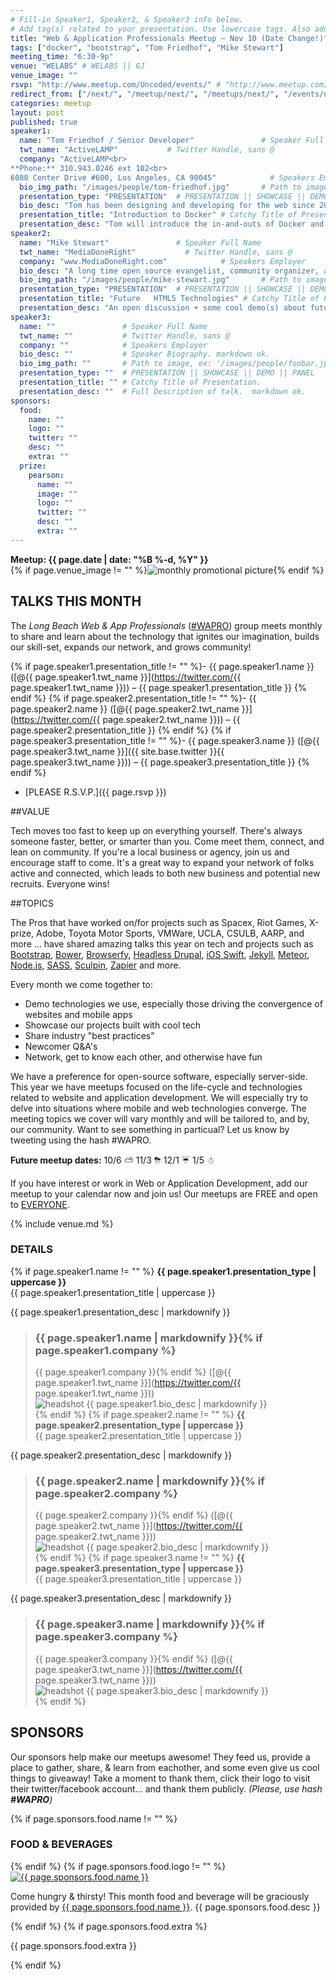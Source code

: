 ```yaml
---
# Fill-in Speaker1, Speaker2, & Speaker3 info below.
# Add tag(s) related to your presentation. Use lowercase tags. Also add "Your Name" as a tag.
title: "Web & Application Professionals Meetup – Nov 10 (Date Change!)"
tags: ["docker", "bootstrap", "Tom Friedhof", "Mike Stewart"]
meeting_time: "6:30-9p"
venue: "WELABS" # WELABS || GJ
venue_image: ""
rsvp: "http://www.meetup.com/Uncoded/events/" # "http://www.meetup.com/Uncoded/events/225429587/"
redirect_from: ["/next/", "/meetup/next/", "/meetups/next/", "/events/next/"]
categories: meetup
layout: post
published: true
speaker1:
  name: "Tom Friedhof / Senior Developer"               # Speaker Full Name
  twt_name: "ActiveLAMP"           # Twitter Handle, sans @
  company: "ActiveLAMP<br>
**Phone:** 310.943.0246 ext 102<br>
6080 Center Drive #600, Los Angeles, CA 90045"            # Speakers Employer
  bio_img_path: "/images/people/tom-friedhof.jpg"       # Path to image, ex: '/images/people/foobar.jpg'
  presentation_type: "PRESENTATION"  # PRESENTATION || SHOWCASE || DEMO || PANEL
  bio_desc: "Tom has been designing and developing for the web since 2002 and got involved with Drupal in 2006. Previously he worked as a systems administrator for a large mortgage bank, managing servers and workstations, which is where he discovered his passion for automation and scripting. On his free time he enjoys camping with his wife and three kids."           # Speaker Biography. markdown ok.
  presentation_title: "Introduction to Docker" # Catchy Title of Presentation.
  presentation_desc: "Tom will introduce the in-and-outs of Docker and the basics on how to use for building websites and applications."  # Full Description of talk.  markdown ok.
speaker2:
  name: "Mike Stewart"               # Speaker Full Name
  twt_name: "MediaDoneRight"           # Twitter Handle, sans @
  company: "www.MediaDoneRight.com"            # Speakers Employer
  bio_desc: "A long time open source evangelist, community organizer, and resident of Long Beach. Stewart started his career in enterprise I.T. implementing projects such as: _Customer Relationship Management_, _Engineering Document Management_, and _ERP Systems_. His knowledge of Microsoft technologies, ERP, and manufacturing led him to employers focused on Warehouse Management Systems, Time & Attendance, and Management Execution Systems. The latter projects utilized early Microsoft web technologies which eventually led him to consulting building websites and web based applications. Ultimately, licensing independence for his clients plus the discovery of the principles behind free software, led him to Drupal as a veritable swiss-army-knife for the web, and free software in general. "           # Speaker Biography. markdown ok.
  bio_img_path: "/images/people/mike-stewart.jpg"       # Path to image, ex: '/images/people/foobar.jpg'
  presentation_type: "PRESENTATION"  # PRESENTATION || SHOWCASE || DEMO || PANEL
  presentation_title: "Future   HTML5 Technologies" # Catchy Title of Presentation.
  presentation_desc: "An open discussion + some cool demo(s) about future web & application development.  I've got a lot on my mind ranging from _Living Styleguides_, _Bootstrap 4_, _Web Components_, and _Nextgen Content Management Systems_ such as ([GRAV](http://getgrav.org/), [Bolt](https://bolt.cm/features), [BackBee](http://www.backbee.com), and [Drupal 8](https://www.drupal.org/drupal-8.0)).  What will the effect be on future website and app development?  How will these technologies affect workflow?  Let's share!"  # Full Description of talk.  markdown ok.
speaker3:
  name: ""               # Speaker Full Name
  twt_name: ""           # Twitter Handle, sans @
  company: ""            # Speakers Employer
  bio_desc: ""           # Speaker Biography. markdown ok.
  bio_img_path: ""       # Path to image, ex: '/images/people/foobar.jpg'
  presentation_type: ""  # PRESENTATION || SHOWCASE || DEMO || PANEL
  presentation_title: "" # Catchy Title of Presentation.
  presentation_desc: ""  # Full Description of talk.  markdown ok.
sponsors:
  food:
    name: ""
    logo: ""
    twitter: ""
    desc: ""
    extra: ""
  prize:
    pearson:
      name: ""
      image: ""
      logo: ""
      twitter: ""
      desc: ""
      extra: ""
---
```


**Meetup: {{ page.date | date: "%B %-d, %Y" }}**  
{% if page.venue_image != "" %}<img src="{{ base.url }}{{ page.venue_image }}" alt="monthly promotional picture">{% endif %}

## TALKS THIS MONTH  
The _Long Beach Web & App Professionals_ ([#WAPRO](https://twitter.com/intent/tweet?text=I%27m%20excited%20for%20the%20%23WAPRO%20meetup%20this%20month!%20meetup.com%2Funcoded%2Fevents%2F%20%40uncodedlb%20%23uncoded)) group meets monthly to share and learn about the technology that ignites our imagination, builds our skill-set, expands our network, and grows community!

{% if page.speaker1.presentation_title != ""  %}- {{ page.speaker1.name }} ([@{{ page.speaker1.twt_name }}](https://twitter.com/{{ page.speaker1.twt_name }})) – {{ page.speaker1.presentation_title }}  {% endif %}
{% if page.speaker2.presentation_title != ""  %}- {{ page.speaker2.name }} ([@{{ page.speaker2.twt_name }}](https://twitter.com/{{ page.speaker2.twt_name }})) – {{ page.speaker2.presentation_title }}  {% endif %}
{% if page.speaker3.presentation_title != ""  %}- {{ page.speaker3.name }} ([@{{ page.speaker3.twt_name }}]({{ site.base.twitter }}{{ page.speaker3.twt_name }})) – {{ page.speaker3.presentation_title }}  {% endif %}
- [PLEASE R.S.V.P.]({{ page.rsvp }})

##VALUE

Tech moves too fast to keep up on everything yourself.  There's always someone faster, better, or smarter than you.  Come meet them, connect, and lean on community.  If you're a local business or agency, join us and encourage staff to come.  It's a great way to expand your network of folks active and connected, which leads to both new business and potential new recruits.  Everyone wins!


##TOPICS

The Pros that have worked on/for projects such as Spacex, Riot Games, X-prize, Adobe, Toyota Motor Sports, VMWare, UCLA, CSULB, AARP, and more ... have shared amazing talks this year on tech and projects such as [Bootstrap](http://getbootstrap.com/), [Bower](http://bower.io), [Browserfy](http://browserify.org/), [Headless Drupal](https://github.com/davidhwang/horseman), [iOS Swift](https://developer.apple.com/swift/), [Jekyll](http://jekyllrb.com), [Meteor](https://www.meteor.com/), [Node.js](http://iojs.org), [SASS](http://sass-lang.com/), [Sculpin](http://sculpin.io), [Zapier](http://zapier.com) and more.

Every month we come together to:

* Demo technologies we use, especially those driving the convergence of websites and mobile apps
* Showcase our projects built with cool tech
* Share industry "best practices"
* Newcomer Q&A's
* Network, get to know each other, and otherwise have fun

We have a preference for open-source software, especially server-side.  This year we have meetups focused on the life-cycle and technologies related to website and application development.  We will especially try to delve into situations where mobile and web technologies converge.  The meeting topics we cover will vary monthly and will be tailored to, and by, our community.  Want to see something in particual?  Let us know by tweeting using the hash #WAPRO.  

**Future meetup dates:**  10/6  ⛅  11/3  ⛈  12/1  ☔  1/5  ☃

If you have interest or work in Web or Application Development, add our meetup to your calendar now and join us! Our meetups are FREE and open to [EVERYONE](https://github.com/uncodedlb/uncoded-policies).


{% include venue.md %}


### DETAILS  
{% if page.speaker1.name != "" %}
**{{ page.speaker1.presentation_type | uppercase }}**  
{{ page.speaker1.presentation_title | uppercase }}  

{{ page.speaker1.presentation_desc | markdownify }}  

> ### {{ page.speaker1.name | markdownify }}{% if page.speaker1.company %}
> {{ page.speaker1.company }}{% endif %}  ([@{{ page.speaker1.twt_name }}](https://twitter.com/{{ page.speaker1.twt_name }}))  
> <img src="{{ site.baseurl }}{{ page.speaker1.bio_img_path }}" alt="headshot" class="headshot">
> {{ page.speaker1.bio_desc | markdownify }}  
{% endif %}
{% if page.speaker2.name != ""  %}
**{{ page.speaker2.presentation_type | uppercase }}**  
{{ page.speaker2.presentation_title | uppercase }}

{{ page.speaker2.presentation_desc | markdownify }}  

> ### {{ page.speaker2.name | markdownify }}{% if page.speaker2.company %}
> {{ page.speaker2.company }}{% endif %}  ([@{{ page.speaker2.twt_name }}](https://twitter.com/{{ page.speaker2.twt_name }}))  
> <img src="{{ site.baseurl }}{{ page.speaker2.bio_img_path }}" alt="headshot" class="headshot">
> {{ page.speaker2.bio_desc | markdownify }}  
{% endif %}
{% if page.speaker3.name != ""  %}
**{{ page.speaker3.presentation_type | uppercase }}**  
{{ page.speaker3.presentation_title | uppercase }}

{{ page.speaker3.presentation_desc | markdownify }}  

> ### {{ page.speaker3.name | markdownify }}{% if page.speaker3.company %}
> {{ page.speaker3.company }}{% endif %}  ([@{{ page.speaker3.twt_name }}](https://twitter.com/{{ page.speaker3.twt_name }}))  
> <img src="{{ site.baseurl }}{{ page.speaker3.bio_img_path }}" alt="headshot" class="headshot">
> {{ page.speaker3.bio_desc | markdownify }}  
{% endif %}



## SPONSORS

Our sponsors help make our meetups awesome! They feed us, provide a place to gather, share, & learn from eachother, and some even give us cool things to giveaway!  Take a moment to thank them, click their logo to visit their twitter/facebook account... and thank them publicly.  *(Please, use hash __#WAPRO__)*

{% if page.sponsors.food.name != "" %}
### FOOD & BEVERAGES
{% endif %}
{% if page.sponsors.food.logo != "" %}<a href="{{ site.base.twitter }}{{ page.sponsors.food.twitter }}" target="_blank"><img class="logo" src='{{ page.sponsors.food.logo }}' alt='{{ page.sponsors.food.name }}'></a>
<p>Come hungry & thirsty! This month food and beverage will be graciously provided by <a href="{{ site.base.twitter }}{{ page.sponsors.food.twitter }}" target="_blank">{{ page.sponsors.food.name }}</a>.  {{ page.sponsors.food.desc }}</p>{% endif %}
{% if page.sponsors.food.extra %}<p>{{ page.sponsors.food.extra }}</p>{% endif %}
